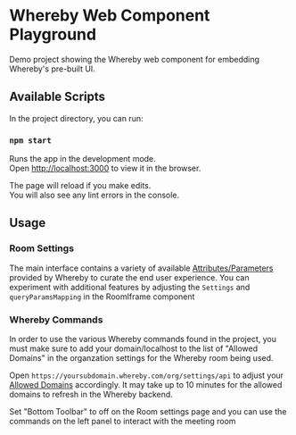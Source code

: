 # Whereby Web Component Playground

Demo project showing the Whereby web component for embedding Whereby's pre-built UI. 

## Available Scripts

In the project directory, you can run:

### `npm start`

Runs the app in the development mode.\
Open [http://localhost:3000](http://localhost:3000) to view it in the browser.

The page will reload if you make edits.\
You will also see any lint errors in the console.

## Usage

### Room Settings
The main interface contains a variety of available [Attributes/Parameters](https://docs.whereby.com/whereby-101/customizing-rooms/using-url-parameters) provided by Whereby to curate the end user experience. You can experiment with additional features by adjusting the `Settings` and `queryParamsMapping` in the RoomIframe component

### Whereby Commands

In order to use the various Whereby commands found in the project, you must make sure to add your domain/localhost to the list of "Allowed Domains" in the organzation settings for the Whereby room being used.

Open `https://yoursubdomain.whereby.com/org/settings/api` to adjust your [Allowed Domains](https://docs.whereby.com/whereby-101/faq-and-troubleshooting/allowed-domains-and-localhost) accordingly. It may take up to 10 minutes for the allowed domains to refresh in the Whereby backend.

Set "Bottom Toolbar" to off on the Room settings page and you can use the commands on the left panel to interact with the meeting room
